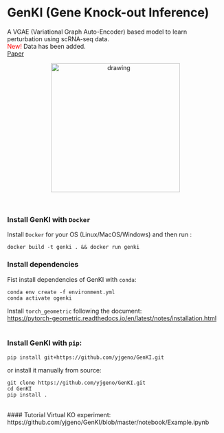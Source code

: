 # GenKI (Gene Knock-out Inference)
A VGAE (Variational Graph Auto-Encoder) based model to learn perturbation using scRNA-seq data. <br>
<span style="color:red;">New!</span> Data has been added. <br>
[Paper](https://doi.org/10.1093/nar/gkad450)
<br/>
<p align="center">
    <img src="logo.jpg" alt="drawing" width="300"/>
</p>
<br/>

### Install GenKI with `Docker`
Install `Docker` for your OS (Linux/MacOS/Windows) and then run :
```shell
docker build -t genki . && docker run genki
```
### Install dependencies
Fist install dependencies of GenKI with `conda`:
```shell
conda env create -f environment.yml
conda activate ogenki
```
Install `torch_geometric` following the document:<br>
https://pytorch-geometric.readthedocs.io/en/latest/notes/installation.html
<br/>
<br/>

### Install GenKI with `pip`:
```shell
pip install git+https://github.com/yjgeno/GenKI.git
```
or install it manually from source:
```shell
git clone https://github.com/yjgeno/GenKI.git
cd GenKI
pip install .
```
<br/>
#### Tutorial
Virtual KO experiment:<br> https://github.com/yjgeno/GenKI/blob/master/notebook/Example.ipynb <br>
